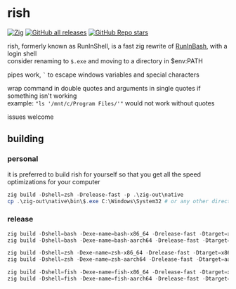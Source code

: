# rish

[![Zig](https://img.shields.io/badge/Zig-F7A41D?logo=zig&logoColor=fff&style=flat-square)](https://ziglang.org) [![GitHub all releases](https://img.shields.io/github/downloads/Epikest/rish/total?label=Downloads&logo=github&color=%233fb950&style=flat-square)](https://github.com/Epikest/rish/releases) [![GitHub Repo stars](https://img.shields.io/github/stars/Epikest/rish?style=social)](https://github.com/Epikest/rish/stargazers)

rish, formerly known as RunInShell, is a fast zig rewrite of [RunInBash](https://github.com/neosmart/RunInBash), with a login shell\
consider renaming to `$.exe` and moving to a directory in $env:PATH

pipes work, `` ` `` to escape windows variables and special characters

wrap command in double quotes and arguments in single quotes if something isn't working\
example: `"ls '/mnt/c/Program Files/'"` would not work without quotes

issues welcome

## building

### personal

it is preferred to build rish for yourself so that you get all the speed optimizations for your computer

```ps1
zig build -Dshell=zsh -Drelease-fast -p .\zig-out\native
cp .\zig-out\native\bin\$.exe C:\Windows\System32 # or any other directory in $env:PATH
```

### release

```ps1
zig build -Dshell=bash -Dexe-name=bash-x86_64 -Drelease-fast -Dtarget=x86_64-windows-gnu -Dcpu=baseline -p .\zig-out\release\bash
zig build -Dshell=bash -Dexe-name=bash-aarch64 -Drelease-fast -Dtarget=aarch64-windows-gnu -Dcpu=baseline -p .\zig-out\release\bash

zig build -Dshell=zsh -Dexe-name=zsh-x86_64 -Drelease-fast -Dtarget=x86_64-windows-gnu -Dcpu=baseline -p .\zig-out\release\zsh
zig build -Dshell=zsh -Dexe-name=zsh-aarch64 -Drelease-fast -Dtarget=aarch64-windows-gnu -Dcpu=baseline -p .\zig-out\release\zsh

zig build -Dshell=fish -Dexe-name=fish-x86_64 -Drelease-fast -Dtarget=x86_64-windows-gnu -Dcpu=baseline -p .\zig-out\release\fish
zig build -Dshell=fish -Dexe-name=fish-aarch64 -Drelease-fast -Dtarget=aarch64-windows-gnu -Dcpu=baseline -p .\zig-out\release\fish
```
